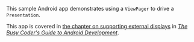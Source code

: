 This sample Android app demonstrates
using a `ViewPager` to drive a `Presentation`.

This app is covered in 
[the chapter on supporting external displays](https://commonsware.com/Android/previews/supporting-external-displays)
in [*The Busy Coder's Guide to Android Development*](https://commonsware.com/Android/).

